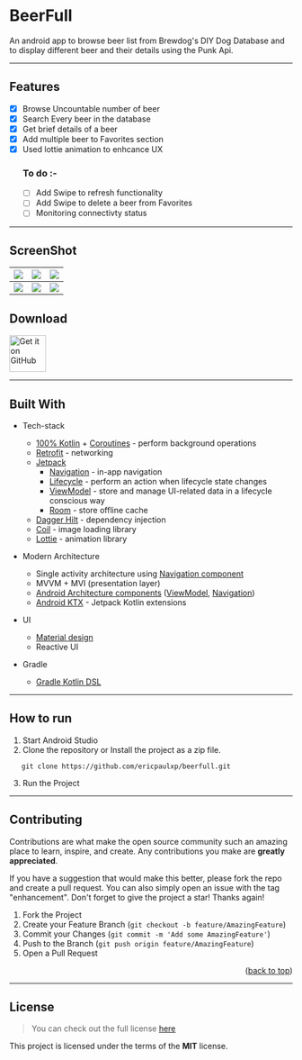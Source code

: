 # BeerFull

An android app to browse beer list from Brewdog's DIY Dog Database and to display different beer and their details using the Punk Api.

---

## Features 
- [x] Browse Uncountable number of beer
- [x] Search Every beer in the database
- [x] Get brief details of a beer
- [x] Add multiple beer to Favorites section
- [x] Used lottie animation to enhcance UX
  ### To do :-
   - [ ] Add Swipe to refresh functionality
   - [ ] Add Swipe to delete a beer from Favorites
   - [ ] Monitoring connectivty status
   
---

## ScreenShot

| ![](https://i.ibb.co/W0rTQYn/home.png) | ![](https://i.ibb.co/1RCtV9p/darkmode.png) | ![](https://i.ibb.co/4166b9m/Serach.png) |
|-------------------------------------------------------|-------|-------------------------------------------------------|
| ![](https://i.ibb.co/VBJdj2D/details.png) | ![](https://i.ibb.co/fYDnBMd/lottie.png) | ![](https://i.ibb.co/1d3Ng5w/favorites.png) |

## Download

<a href="https://github.com/ericpaulxp/beerfull/releases/tag/latest">
<img alt="Get it on GitHub" src="https://github.com/NeoApplications/Neo-Backup/blob/034b226cea5c1b30eb4f6a6f313e4dadcbb0ece4/badge_github.png" height="65"</img></a>

---

## Built With

* Tech-stack
    * [100% Kotlin](https://kotlinlang.org/) + [Coroutines](https://kotlinlang.org/docs/reference/coroutines-overview.html) - perform background operations
    * [Retrofit](https://square.github.io/retrofit/) - networking
    * [Jetpack](https://developer.android.com/jetpack)
        * [Navigation](https://developer.android.com/topic/libraries/architecture/navigation/) - in-app navigation
        * [Lifecycle](https://developer.android.com/topic/libraries/architecture/lifecycle) - perform an action when lifecycle state changes
        * [ViewModel](https://developer.android.com/topic/libraries/architecture/viewmodel) - store and manage UI-related data in a lifecycle conscious way
        * [Room](https://developer.android.com/jetpack/androidx/releases/room) - store offline cache
    * [Dagger Hilt](https:///) - dependency injection
    * [Coil](https://github.com/coil-kt/coil) - image loading library
    * [Lottie](http://airbnb.io/lottie) - animation library
    
* Modern Architecture
    * Single activity architecture using [Navigation component](https://developer.android.com/guide/navigation/navigation-getting-started)
    * MVVM + MVI (presentation layer)
    * [Android Architecture components](https://developer.android.com/topic/libraries/architecture) ([ViewModel](https://developer.android.com/topic/libraries/architecture/viewmodel),  [Navigation](https://developer.android.com/jetpack/androidx/releases/navigation))
    * [Android KTX](https://developer.android.com/kotlin/ktx) - Jetpack Kotlin extensions
* UI
    * [Material design](https://material.io/design)
    * Reactive UI
* Gradle
    * [Gradle Kotlin DSL](https://docs.gradle.org/current/userguide/kotlin_dsl.html)
   
---

## How to run

1. Start Android Studio
2. Clone the repository or Install the project as a zip file.
```
   git clone https://github.com/ericpaulxp/beerfull.git
```
3. Run the Project

---


## Contributing

Contributions are what make the open source community such an amazing place to learn, inspire, and create. Any contributions you make are **greatly appreciated**.

If you have a suggestion that would make this better, please fork the repo and create a pull request. You can also simply open an issue with the tag "enhancement".
Don't forget to give the project a star! Thanks again!

1. Fork the Project
2. Create your Feature Branch (`git checkout -b feature/AmazingFeature`)
3. Commit your Changes (`git commit -m 'Add some AmazingFeature'`)
4. Push to the Branch (`git push origin feature/AmazingFeature`)
5. Open a Pull Request

<p align="right">(<a href="#readme-top">back to top</a>)</p>

---

## License

>You can check out the full license [here](https://github.com/ericpaulxp/beerfull/LICENSE)

This project is licensed under the terms of the **MIT** license.
